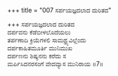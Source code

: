 +++
title = "007 ಸರ್ಪಯಜ್ಞದಲಾದ ದುರಿತದ"

+++
ಸರ್ಪಯಜ್ಞದಲಾದ ದುರಿತದ  
ದರ್ಪವನು ಕೆಡೆಬೀಳಲೊದೆಯಲು  
ತರ್ಪಣಾದಿ ಕ್ರಿಯೆಗಳಲಿ ಸಾಮಥ್ರ್ಯವಿಲ್ಲೆಂದು  
ದರ್ಪಕಾಹಿತಮೂರ್ತಿ ಮುನಿಮುಖ  
ದರ್ಪಣನು ಶಿಷ್ಯನನು ಕರೆದು ಸ  
ಮರ್ಪಿಸಿದನರಸಂಗೆ ವೇದವ್ಯಾಸ ಮುನಿರಾಯ      ॥7॥